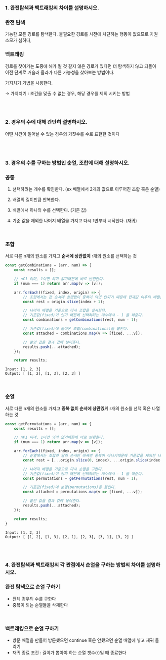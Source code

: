 ### 1. 완전탐색과 백트래킹의 차이를 설명하시오.
  ### 완전 탐색

  가능한 모든 경로를 탐색한다. 불필요한 경로를 사전에 차단하는 행동이 없으므로 자원 소모가 심하다,
  <br/>


  ### 백트래킹

  경로를 찾아가는 도중에 해가 될 것 같지 않은 경로가 있다면 더 탐색하지 않고 되돌아 이전 단계로 거슬러 올라가 다른 가능성을 찾아보는 방법이다. 

  가지치기 기법을 사용한다.

  → 가지치기 : 조건을 맞출 수 없는 경우, 해당 경우를 제외 시키는 방법
    
    
<br/><br/>

### 2. 경우의 수에 대해 간단히 설명하시오.

    
  어떤 사건이 일어날 수 있는 경우의 가짓수를 수로 표현한 것이다
    
<br/><br/>

### 3. 경우의 수를 구하는 방법인 순열, 조합에 대해 설명하시오.


  ### 공통

  1. 선택하려는 개수를 확인한다. (ex 배열에서 2개의 값으로 이루어진 조합 혹은 순열)

  2. 배열의 길이만큼 반복한다.

  3. 배열에서 하나의 수를 선택한다. (기준 값)

  4. 기준 값을 제외한 나머지 배열을 가지고 다시 1번부터 시작한다. (재귀)


  <br/>


  ### 조합

  서로 다른 n개의 원소를 가지고 **순서에 상관없이** r개의 원소를 선택하는 것

  ```jsx
  const getCombinations = (arr, num) => {
      const results = [];

      // nC1 이며, 1이면 의미 없기때문에 바로 반환한다.
      if (num === 1) return arr.map(v => [v]);

      arr.forEach((fixed, index, origin) => {
          // 조합에서는 값 순서에 상관없이 중복이 되면 안되기 때문에 현재값 이후의 배열들만 추출한다.
          const rest = origin.slice(index + 1);

          // 나머지 배열을 기준으로 다시 조합을 실시한다.
          // 기준값(fixed)이 있기 때문에 선택하려는 개수에서 - 1 을 해준다.
          const combinations = getCombinations(rest, num - 1);

          // 기준값(fixed)에 돌아온 조합(combinations)을 붙인다.
          const attached = combinations.map(v => [fixed, ...v]);

          // 붙인 값을 결과 값에 넣어준다.
          results.push(...attached);
      });

      return results;

  ```

  ```
  Input: [1, 2, 3]
  Output: [ [1, 2], [1, 3], [2, 3] ]
  ```
  <br/>

  ### 순열

  서로 다른 n개의 원소를 가지고 **중복 없이 순서에 상관있게** r개의 원소를 선택 혹은 나열하는 것

  ```jsx
  const getPermutations = (arr, num) => {
      const results = [];

      // nP1 이며, 1이면 의미 없기때문에 바로 반환한다.
      if (num === 1) return arr.map(v => [v]);

      arr.forEach((fixed, index, origin) => {
          // 순열에서는 조합과 달리 순서만 바뀌면 중복이 아니기때문에 기준값을 제외한 나머지 배열을 넣어준다.
          const rest = [...origin.slice(0, index), ...origin.slice(index + 1)];

          // 나머지 배열을 기준으로 다시 순열을 구한다.
          // 기준값(fixed)이 있기 때문에 선택하려는 개수에서 - 1 을 해준다.
          const permutations = getPermutations(rest, num - 1);

          // 기준값(fixed)에 순열(permutations)을 붙인다.
          const attached = permutations.map(v => [fixed, ...v]);

          // 붙인 값을 결과 값에 넣어준다.
          results.push(...attached);
      });

      return results;
  }
  ```

  ```
  Input: [1, 2, 3]
  Output: [ [1, 2], [1, 3], [2, 1], [2, 3], [3, 1], [3, 2] ]
  ```

<br/><br/>

### 4. 완전탐색과 백트래킹의 각 관점에서 순열을 구하는 방법의 차이를 설명하시오.


  ### 완전 탐색으로 순열 구하기

  - 전체 경우의 수를 구한다
  - 중복이 되는 순열들을 삭제한다
  <br/>

  ### 백트래킹으로 순열 구하기

  - 방문 배열을 만들어 방문했으면 continue 혹은 안했으면 순열 배열에 넣고 재귀 돌리기
  - 재귀 종료 조건 : 길이가 뽑아야 하는 순열 갯수(r)일 때 종료한다
